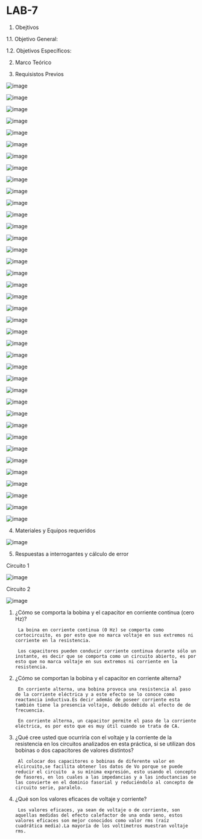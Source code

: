 # LAB-7

1. Obejtivos

1.1. Objetivo General:


1.2. Objetivos Específicos:


2. Marco Teórico


3. Requisistos Previos

![image](https://user-images.githubusercontent.com/94153604/153462929-f230cdb4-513b-40c6-94fa-092ba269c836.png)

![image](https://user-images.githubusercontent.com/94153604/153462959-ea61a015-5f85-4d97-a207-f0a5a335ef93.png)

![image](https://user-images.githubusercontent.com/94153604/153463105-8a3543dd-71c1-4842-9bec-537fd65b885e.png)

![image](https://user-images.githubusercontent.com/94153604/153463119-c68d8017-22aa-4eec-8c8f-3f0cbbb40557.png)

![image](https://user-images.githubusercontent.com/94153604/153463144-bfde829c-cb18-441f-9d31-1a983e9591a6.png)

![image](https://user-images.githubusercontent.com/94153604/153463166-5ed89899-848c-4a80-8ca8-6294e38c8fde.png)

![image](https://user-images.githubusercontent.com/94153604/153463183-43e97a36-2eb4-46fb-8312-89241706a3a2.png)

![image](https://user-images.githubusercontent.com/94153604/153463197-9c96c890-c40a-40ac-bb4b-4a0f67bcf7df.png)

![image](https://user-images.githubusercontent.com/94153604/153463216-0b8e17be-18fe-4d16-8ab5-018a9a511427.png)

![image](https://user-images.githubusercontent.com/94153604/153463237-401a40bd-bb5b-45d2-afad-eefc70cc157f.png)

![image](https://user-images.githubusercontent.com/94153604/153463253-78ec4f27-1a69-49cd-9e0c-888123b9bde8.png)

![image](https://user-images.githubusercontent.com/94153604/153463285-b2ee727c-9bf3-4877-b789-ab88089b5b89.png)

![image](https://user-images.githubusercontent.com/94153604/153463310-e1e65a8b-08d1-40c6-968a-d20cfa8d20be.png)

![image](https://user-images.githubusercontent.com/94153604/153463342-a2a5c61a-6cfe-4ed9-8b17-f06b96b50139.png)

![image](https://user-images.githubusercontent.com/94153604/153463375-27451acb-cc74-40f2-9d76-2b171e23490b.png)

![image](https://user-images.githubusercontent.com/94153604/153463396-822b0652-a01d-4267-9570-834daea733cb.png)

![image](https://user-images.githubusercontent.com/94153604/153463451-25b916f7-5b9d-495a-b541-a76230f2c07a.png)

![image](https://user-images.githubusercontent.com/94153604/153463620-f3c9a3f6-941e-4175-80dc-8af370b9f522.png)

![image](https://user-images.githubusercontent.com/94153604/153463648-8e610759-8381-4497-99b9-3c5cbdfdb5ee.png)

![image](https://user-images.githubusercontent.com/94153604/153463692-ceb56773-8484-47fe-96a4-80eaeb992c7a.png)

![image](https://user-images.githubusercontent.com/94153604/153463717-341e6890-fab9-4c25-a954-1786fe72cd7e.png)

![image](https://user-images.githubusercontent.com/94153604/153463736-027fbf78-5d5f-450a-ab85-23904787f001.png)

![image](https://user-images.githubusercontent.com/94153604/153463758-5cb727b6-3da0-406e-8190-584c3ddf6bbd.png)

![image](https://user-images.githubusercontent.com/94153604/153463994-9e7ffcc8-01e0-440c-9edf-62136b00f94d.png)

![image](https://user-images.githubusercontent.com/94153604/153464017-73962e46-769a-4e43-9136-d66a80a27456.png)

![image](https://user-images.githubusercontent.com/94153604/153464056-6ff6b1be-b633-4ac9-86c7-ee45135b7545.png)

![image](https://user-images.githubusercontent.com/94153604/153465059-807d5b0e-6573-4475-83f0-274c16516262.png)

![image](https://user-images.githubusercontent.com/94153604/153465079-6911da1a-cb02-4238-a8ad-512aacdc5404.png)

![image](https://user-images.githubusercontent.com/94153604/153465100-d6c8ce75-2d8f-4ede-b3d4-835c61cd6a2a.png)

![image](https://user-images.githubusercontent.com/94153604/153465118-11e7e45f-1e81-45dd-bb2b-06b94f130f5f.png)

![image](https://user-images.githubusercontent.com/94153604/153465144-8a6209dd-4b45-4e26-be0a-02935f0e1bd1.png)

![image](https://user-images.githubusercontent.com/94153604/153465159-0bb623a5-0af7-4d40-987b-1301ab094aab.png)

![image](https://user-images.githubusercontent.com/94153604/153465180-a4c0ddf2-7bd0-4b30-846b-9a297ff4cb0b.png)

![image](https://user-images.githubusercontent.com/94153604/153465353-5bd2ba4f-9026-4b0b-a0f6-c39223f7004c.png)

![image](https://user-images.githubusercontent.com/94153604/153465375-a4a846ab-6b5b-4e1a-9639-342fc63e3ec7.png)

![image](https://user-images.githubusercontent.com/94153604/153465608-8806286c-d856-43ac-98fa-f33cdc8de3f0.png)

![image](https://user-images.githubusercontent.com/94153604/153465623-c7ee56f8-eff4-4281-97ae-5e034aed0395.png)

![image](https://user-images.githubusercontent.com/94153604/153465738-881e4ca9-1958-4240-914b-3b47b1cfa01f.png)

4. Materiales y Equipos requeridos

![image](https://user-images.githubusercontent.com/93958596/153533827-8887d40a-f4f0-437c-b04d-4dd11c7479a8.png)

5. Respuestas a interrogantes y cálculo de error

Circuito 1 

![image](https://user-images.githubusercontent.com/93958596/153533942-68bd219f-dbc6-4d9c-9765-7f46a64f29b1.png)

Circuito 2

![image](https://user-images.githubusercontent.com/93958596/153533962-ebbdd554-c11b-4669-a7db-e15922ef4039.png)

1. ¿Cómo se comporta la bobina y el capacitor en corriente continua (cero Hz)?

        La boina en corriente continua (0 Hz) se comporta como cortocircuito, es por esto que no marca voltaje en sus extremos ni corriente en la resistencia.
        
        Los capacitores pueden conducir corriente continua durante sólo un instante, es decir que se comporta como un circuito abierto, es por esto que no marca voltaje en sus extremos ni corriente en la resistencia.

2. ¿Cómo se comportan la bobina y el capacitor en corriente alterna?

        En corriente alterna, una bobina provoca una resistencia al paso de la corriente eléctrica y a este efecto se lo conoce como reactancia inductiva.Es decir además de poseer corriente esta también tiene la presencia voltaje, debido debido al efecto de de frecuencia.
        
        En corriente alterna, un capacitor permite el paso de la corriente eléctrica, es por esto que es muy útil cuando se trata de CA.

3. ¿Qué cree usted que ocurriría con el voltaje y la corriente de la resistencia en los circuitos analizados en esta práctica, si se utilizan dos bobinas o dos capacitores de valores distintos?

        Al colocar dos capacitores o bobinas de diferente valor en elcircuito,se facilita obtener los datos de Vo porque se puede reducir el circuito  a su mínima expresión, esto usando el concepto de fasores, en los cuales a las impedancias y a las inductancias se las convierte en el dominio fasorial y reduciéndolo al concepto de circuito serie, paralelo.

4. ¿Qué son los valores eficaces de voltaje y corriente?

        Los valores eficaces, ya sean de voltaje o de corriente, son aquellas medidas del efecto calefactor de una onda seno, estos valores eficaces son mejor conocidos como valor rms (raíz cuadrática media).La mayoría de los voltímetros muestran voltaje rms.
